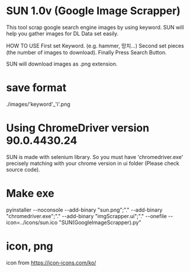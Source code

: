 # SUN 1.0v (Google Image Scrapper)

This tool scrap google search engine images by using keyword.
SUN will help you gather images for DL Data set easily.

HOW TO USE 
First set Keyword. (e.g. hammer, 망치...) 
Second set pieces (the number of images to download).
Finally Press Search Button.

SUN will download images as .png extension.

# save format
./images/'keyword'_'i'.png

# Using ChromeDriver version 90.0.4430.24
SUN is made with selenium library. 
So you must have 'chromedriver.exe' precisely matching with your chrome version in ui folder (Please check source code).

# Make exe
pyinstaller --noconsole --add-binary "sun.png";"." --add-binary "chromedriver.exe";"." --add-binary "imgScrapper.ui";"." --onefile --icon=../icons/sun.ico "SUN(GoogleImageScrapper).py"

# icon, png
icon from https://icon-icons.com/ko/
